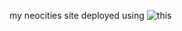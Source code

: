 my neocities site 
deployed using ![this](https://github.com/marketplace/actions/deploy-to-neocities#example-workflow)
